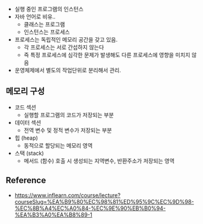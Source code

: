 - 실행 중인 프로그램의 인스턴스
- 자바 언어로 비유..
	- 클래스는 프로그램
	- 인스턴스는 프로세스
- 프로세스는 독립적인 메모리 공간을 갖고 있음.
	- 각 프로세스는 서로 간섭하지 않는다
	- 즉 특정 프로세스에 심각한 문제가 발생해도 다른 프로세스에 영향을 미치지 않음
- 운영체제에서 별도의 작업단위로 분리해서 관리.

## 메모리 구성
- 코드 섹션
	- 실행할 프로그램의 코드가 저장되는 부분
- 데이터 섹션
	- 전역 변수 및 정적 변수가 저장되는 부분
- 힙 (heap)
	- 동적으로 할당되는 메모리 영역
- 스택 (stack)
	- 메서드 (함수) 호출 시 생성되는 지역변수, 반환주소가 저장되는 영역

## Reference
- https://www.inflearn.com/course/lecture?courseSlug=%EA%B9%80%EC%98%81%ED%95%9C%EC%9D%98-%EC%8B%A4%EC%A0%84-%EC%9E%90%EB%B0%94-%EA%B3%A0%EA%B8%89-1